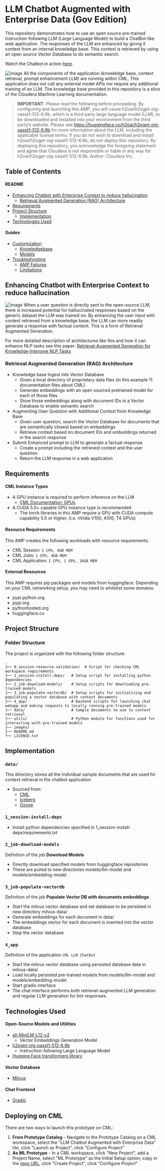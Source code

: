 # LLM Chatbot Augmented with Enterprise Data (Gov Edition)

This repository demonstrates how to use an open source pre-trained instruction-following LLM (Large Language Model) to build a ChatBot-like web application. The responses of the LLM are enhanced by giving it context from an internal knowledge base. This context is retrieved by using an open source Vector Database to do semantic search. 

Watch the Chatbot in action [here](https://www.youtube.com/watch?v=WBH9hYDyHKU).

![image](./images/app-screenshot.png)
All the components of the application (knowledge base, context retrieval, prompt enhancement LLM) are running within CML. This application does not call any external model APIs nor require any additional training of an LLM. The knowledge base provided in this repository is a slice of the Cloudera Machine Learning documentation.

> **IMPORTANT**: Please read the following before proceeding.  By configuring and launching this AMP, you will cause h2oai/h2ogpt-oig-oasst1-512-6.9b, which is a third party large language model (LLM), to be downloaded and installed into your environment from the third party’s website.  Please see https://huggingface.co/h2oai/h2ogpt-oig-oasst1-512-6.9b for more information about the LLM, including the applicable license terms.  If you do not wish to download and install h2oai/h2ogpt-oig-oasst1-512-6.9b, do not deploy this repository.  By deploying this repository, you acknowledge the foregoing statement and agree that Cloudera is not responsible or liable in any way for h2oai/h2ogpt-oig-oasst1-512-6.9b. Author: Cloudera Inc.

## Table of Contents 
#### README
* [Enhancing Chatbot with Enterprise Context to reduce hallucination](#enhancing-chatbot-with-enterprise-context-to-reduce-hallucination)
  * [Retrieval Augmented Generation (RAG) Architecture](#retrieval-augmented-generation--rag--architecture)
* [Requirements](#requirements)
* [Project Structure](#project-structure)
  * [Implementation](#implementation)
* [Technologies Used](#technologies-used)

#### Guides
* [Customization](guides/customization.md)
    * [Knowledgebase](guides/customization.md#knowledgebase)
    * [Models](guides/customization.md#Model)
* [Troubleshooting](guides/troubleshooting.md)
    * [AMP Failures](guides/troubleshooting.md#amp-failures)
    * [Limitations](guides/troubleshooting.md#limitations)

## Enhancing Chatbot with Enterprise Context to reduce hallucination
![image](./images/rag-architecture.png)
When a user question is directly sent to the open-source LLM, there is increased potential for halliucinated responses based on the generic dataset the LLM was trained on. By enhancing the user input with context retrieved from a knowledge base, the LLM can more readily generate a response with factual content. This is a form of Retrieval Augmented Generation.

For more detailed description of architectures like this and how it can enhance NLP tasks see this paper: [Retrieval-Augmented Generation for Knowledge-Intensive NLP Tasks
](https://arxiv.org/abs/2005.11401)

### Retrieval Augmented Generation (RAG) Architecture
- Knowledge base Ingest into Vector Database
  - Given a local directory of proprietary data files (in this example 11 documentation files about CML)
  - Generate embeddings with an open sourced pretrained model for each of those files
  - Store those embeddings along with document IDs in a Vector Database to enable semantic search
- Augmenting User Question with Additional Context from Knowledge Base
  - Given user question, search the Vector Database for documents that are semantically closest based on embeddings
  - Retrieve context based on document IDs and embeddings returned in the search response
- Submit Enhanced prompt to LLM to generate a factual response
  - Create a prompt including the retrieved context and the user question
  - Return the LLM response in a web application

## Requirements
#### CML Instance Types
- A GPU instance is required to perform inference on the LLM
  - [CML Documentation: GPUs](https://docs.cloudera.com/machine-learning/cloud/gpu/topics/ml-gpu.html)
- A CUDA 5.0+ capable GPU instance type is recommended
  - The torch libraries in this AMP require a GPU with CUDA compute capability 5.0 or higher. (i.e. nVidia V100, A100, T4 GPUs)

#### Resource Requirements
This AMP creates the following workloads with resource requirements:
- CML Session: `1 CPU, 4GB MEM`
- CML Jobs: `1 CPU, 4GB MEM`
- CML Application: `2 CPU, 1 GPU, 16GB MEM`

#### External Resources
This AMP requires pip packages and models from huggingface. Depending on your CML networking setup, you may need to whitelist some domains:
- pypi.python.org
- pypi.org
- pythonhosted.org
- huggingface.co

## Project Structure
### Folder Structure

The project is organized with the following folder structure:
```
.
├── 0_session-resource-validation/  # Script for checking CML workspace requirements
├── 1_session-install-deps/   # Setup script for installing python dependencies
├── 2_job-download-models/    # Setup scripts for downloading pre-trained models
├── 3_job-populate-vectordb/  # Setup scripts for initializing and populating a vector database with context documents
├── 4_app/                    # Backend scripts for launching chat webapp and making requests to locally running pre-trained models
├── data/                     # Sample documents to use to context retrieval
├── utils/                    # Python module for functions used for interacting with pre-trained models
├── images/
├── README.md
└── LICENSE.txt
```
## Implementation
### `data/`
This directory stores all the individual sample documents that are used for context retrieval in the chatbot application
- Sourced from:
  - [CML](https://docs.cloudera.com/machine-learning/cloud/index.html)
  - [Iceberg](https://iceberg.apache.org/docs/1.2.0/)
  - [Ozone](https://docs.cloudera.com/cdp-private-cloud-base/7.1.8/ozone-overview/topics/ozone-introduction.html)

### `1_session-install-deps`
- Install python dependencies specified in 1_session-install-deps/requirements.txt

### `2_job-download-models`
Definition of the job **Download Models** 
- Directly download specified models from huggingface repositories
- These are pulled to new directories models/llm-model and models/embedding-model

### `3_job-populate-vectordb`
Definition of the job **Populate Vector DB with documents embeddings**
- Start the milvus vector database and set database to be persisted in new directory milvus-data/
- Generate embeddings for each document in data/
- The embeddings vector for each document is inserted into the vector database
- Stop the vector database

### `4_app`
Definition of the application `CML LLM Chatbot`
- Start the milvus vector database using persisted database data in milvus-data/
- Load locally persisted pre-trained models from models/llm-model and models/embedding-model 
- Start gradio interface 
- The chat interface performs both retrieval-augmented LLM generation and regular LLM generation for bot responses.

## Technologies Used
#### Open-Source Models and Utilities
- [all-MiniLM-L12-v2](https://huggingface.co/sentence-transformers/all-MiniLM-L12-v2/tree/9e16800aed25dbd1a96dfa6949c68c4d81d5dded)
     - Vector Embeddings Generation Model
- [h2ogpt-oig-oasst1-512-6.9b](https://huggingface.co/h2oai/h2ogpt-oig-oasst1-512-6.9b/tree/4e336d947ee37d99f2af735d11c4a863c74f8541)
   - Instruction-following Large Language Model
- [Hugging Face transformers library](https://pypi.org/project/transformers/)
#### Vector Database
- [Milvus](https://github.com/milvus-io/milvus)
#### Chat Frontend
- [Gradio](https://github.com/gradio-app/gradio)

## Deploying on CML
There are two ways to launch this prototype on CML:

1. **From Prototype Catalog** - Navigate to the Prototype Catalog on a CML workspace, select the "LLM Chatbot Augmented with Enterprise Data" tile, click "Launch as Project", click "Configure Project"
2. **As ML Prototype** - In a CML workspace, click "New Project", add a Project Name, select "ML Prototype" as the Initial Setup option, copy in the [repo URL](https://github.com/cloudera/CML_AMP_LLM_Chatbot_Augmented_with_Enterprise_Data), click "Create Project", click "Configure Project"
